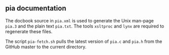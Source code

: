 pia documentation
-----------------

The docbook source in `pia.xml` is used to generate the Unix
man-page `pia.3` and the plain text `pia.txt`. The tools
`xsltproc` and `lynx` are required to regenerate these files.

The script `pia-fetch.sh` pulls the latest version of `pia.c`
and `pia.h` from the GitHub master to the current directory.
